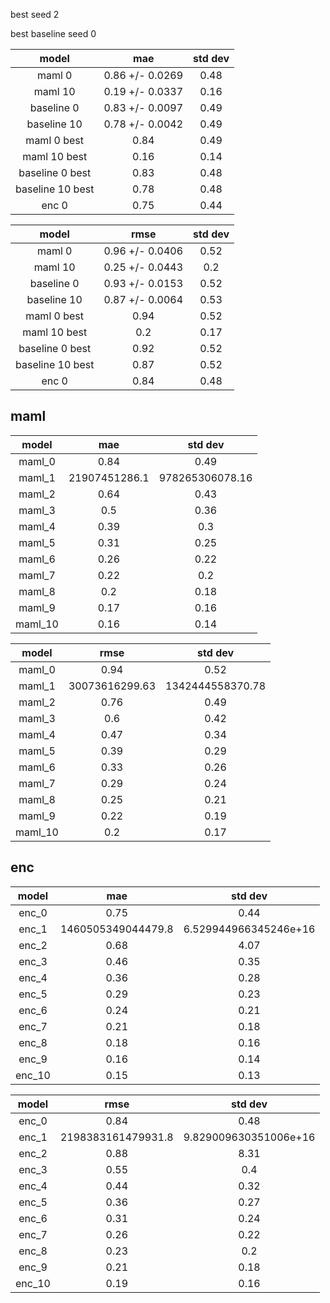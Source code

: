best seed 2

best baseline seed 0 

| model |mae |std dev|
| :---: | :---: | :---: |
| maml 0 | 0.86 +/- 0.0269 | 0.48 |
| maml 10 | 0.19 +/- 0.0337 | 0.16 |
| baseline 0 | 0.83 +/- 0.0097 | 0.49 |
| baseline 10 | 0.78 +/- 0.0042 | 0.49 |
| maml 0 best| 0.84 | 0.49|
| maml 10 best| 0.16 | 0.14|
|baseline 0 best| 0.83 | 0.48|
|baseline 10 best| 0.78 | 0.48|
| enc 0| 0.75 | 0.44 |

 

| model |rmse |std dev|
| :---: | :---: | :---: |
| maml 0 | 0.96 +/- 0.0406 | 0.52 |
| maml 10 | 0.25 +/- 0.0443 | 0.2 |
| baseline 0 | 0.93 +/- 0.0153 | 0.52 |
| baseline 10 | 0.87 +/- 0.0064 | 0.53 |
| maml 0 best | 0.94 | 0.52|
| maml 10 best | 0.2 | 0.17|
|baseline 0 best| 0.92 | 0.52|
|baseline 10 best| 0.87 | 0.52|
| enc 0| 0.84 | 0.48 |


## maml 

| model |mae |std dev|
| :---: | :---: | :---: |
| maml_0| 0.84 | 0.49 |
| maml_1| 21907451286.1 | 978265306078.16 |
| maml_2| 0.64 | 0.43 |
| maml_3| 0.5 | 0.36 |
| maml_4| 0.39 | 0.3 |
| maml_5| 0.31 | 0.25 |
| maml_6| 0.26 | 0.22 |
| maml_7| 0.22 | 0.2 |
| maml_8| 0.2 | 0.18 |
| maml_9| 0.17 | 0.16 |
| maml_10| 0.16 | 0.14 |

| model |rmse |std dev|
| :---: | :---: | :---: |
| maml_0| 0.94 | 0.52 |
| maml_1| 30073616299.63 | 1342444558370.78 |
| maml_2| 0.76 | 0.49 |
| maml_3| 0.6 | 0.42 |
| maml_4| 0.47 | 0.34 |
| maml_5| 0.39 | 0.29 |
| maml_6| 0.33 | 0.26 |
| maml_7| 0.29 | 0.24 |
| maml_8| 0.25 | 0.21 |
| maml_9| 0.22 | 0.19 |
| maml_10| 0.2 | 0.17 |


## enc 
| model |mae |std dev|
| :---: | :---: | :---: |
| enc_0| 0.75 | 0.44 |
| enc_1| 1460505349044479.8 | 6.529944966345246e+16 |
| enc_2| 0.68 | 4.07 |
| enc_3| 0.46 | 0.35 |
| enc_4| 0.36 | 0.28 |
| enc_5| 0.29 | 0.23 |
| enc_6| 0.24 | 0.21 |
| enc_7| 0.21 | 0.18 |
| enc_8| 0.18 | 0.16 |
| enc_9| 0.16 | 0.14 |
| enc_10| 0.15 | 0.13 |

| model |rmse |std dev|
| :---: | :---: | :---: |
| enc_0| 0.84 | 0.48 |
| enc_1| 2198383161479931.8 | 9.829009630351006e+16 |
| enc_2| 0.88 | 8.31 |
| enc_3| 0.55 | 0.4 |
| enc_4| 0.44 | 0.32 |
| enc_5| 0.36 | 0.27 |
| enc_6| 0.31 | 0.24 |
| enc_7| 0.26 | 0.22 |
| enc_8| 0.23 | 0.2 |
| enc_9| 0.21 | 0.18 |
| enc_10| 0.19 | 0.16 |